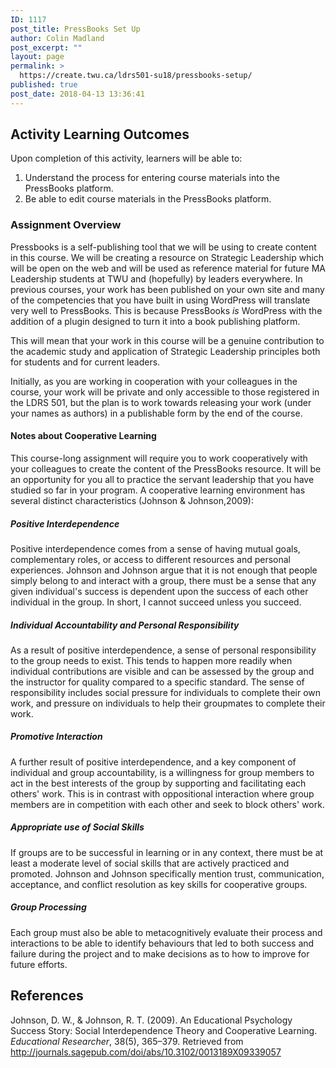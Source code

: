 ```yaml
---
ID: 1117
post_title: PressBooks Set Up
author: Colin Madland
post_excerpt: ""
layout: page
permalink: >
  https://create.twu.ca/ldrs501-su18/pressbooks-setup/
published: true
post_date: 2018-04-13 13:36:41
---
```

## Activity Learning Outcomes

Upon completion of this activity, learners will be able to:

1. Understand the process for entering course materials into the PressBooks platform.
2. Be able to edit course materials in the PressBooks platform.

### Assignment Overview

Pressbooks is a self-publishing tool that we will be using to create content in this course. We will be creating a resource on Strategic Leadership which will be open on the web and will be used as reference material for future MA Leadership students at TWU and (hopefully) by leaders everywhere. In previous courses, your work has been published on your own site and many of the competencies that you have built in using WordPress will translate very well to PressBooks. This is because PressBooks _is_ WordPress with the addition of a plugin designed to turn it into a book publishing platform.

This will mean that your work in this course will be a genuine contribution to the academic study and application of Strategic Leadership principles both for students and for current leaders.

Initially, as you are working in cooperation with your colleagues in the course, your work will be private and only accessible to those registered in the LDRS 501, but the plan is to work towards releasing your work (under your names as authors) in a publishable form by the end of the course.

#### Notes about Cooperative Learning

This course-long assignment will require you to work cooperatively with your colleagues to create the content of the PressBooks resource. It will be an opportunity for you all to practice the servant leadership that you have studied so far in your program. A cooperative learning environment has several distinct characteristics (Johnson &amp; Johnson,2009):

##### Positive Interdependence
Positive interdependence comes from a sense of having mutual goals, complementary roles, or access to different resources and personal experiences. Johnson and Johnson argue that it is not enough that people simply belong to and interact with a group, there must be a sense that any given individual's success is dependent upon the success of each other individual in the group. In short, I cannot succeed unless you succeed.

##### Individual Accountability and Personal Responsibility
As a result of positive interdependence, a sense of personal responsibility to the group needs to exist. This tends to happen more readily when individual contributions are visible and can be assessed by the group and the instructor for quality compared to a specific standard. The sense of responsibility includes social pressure for individuals to complete their own work, and pressure on individuals to help their groupmates to complete their work.

##### Promotive Interaction
A further result of positive interdependence, and a key component of individual and group accountability, is a willingness for group members to act in the best interests of the group by supporting and facilitating each others' work. This is in contrast with oppositional interaction where group members are in competition with each other and seek to block others' work.

##### Appropriate use of Social Skills
If groups are to be successful in learning or in any context, there must be at least a moderate level of social skills that are actively practiced and promoted. Johnson and Johnson specifically mention trust, communication, acceptance, and conflict resolution as key skills for cooperative groups.

##### Group Processing
Each group must also be able to metacognitively evaluate their process and interactions to be able to identify behaviours that led to both success and failure during the project and to make decisions as to how to improve for future efforts.


## References
Johnson, D. W., &amp; Johnson, R. T. (2009). An Educational Psychology Success Story: Social Interdependence Theory and Cooperative Learning. _Educational Researcher_, 38(5), 365–379. Retrieved from <a href="http://journals.sagepub.com/doi/abs/10.3102/0013189X09339057">http://journals.sagepub.com/doi/abs/10.3102/0013189X09339057</a>
